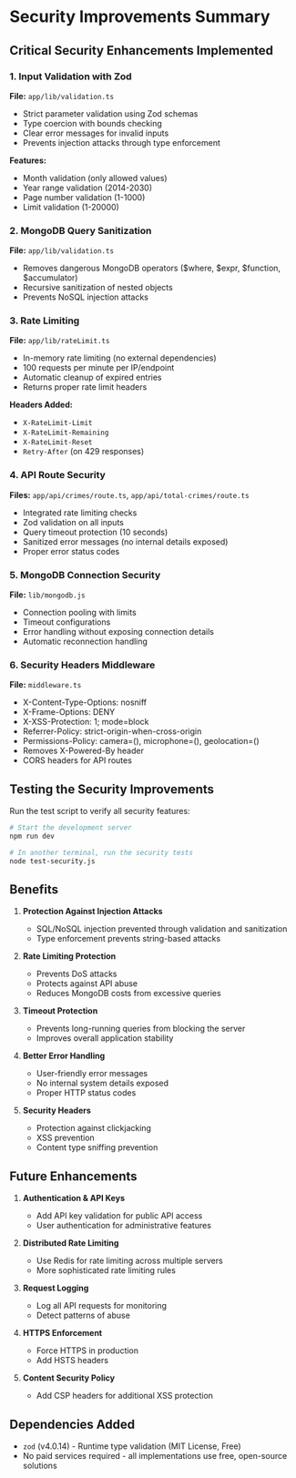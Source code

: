 # Security Improvements Summary

## Critical Security Enhancements Implemented

### 1. Input Validation with Zod

**File:** `app/lib/validation.ts`

- Strict parameter validation using Zod schemas
- Type coercion with bounds checking
- Clear error messages for invalid inputs
- Prevents injection attacks through type enforcement

**Features:**

- Month validation (only allowed values)
- Year range validation (2014-2030)
- Page number validation (1-1000)
- Limit validation (1-20000)

### 2. MongoDB Query Sanitization

**File:** `app/lib/validation.ts`

- Removes dangerous MongoDB operators ($where, $expr, $function, $accumulator)
- Recursive sanitization of nested objects
- Prevents NoSQL injection attacks

### 3. Rate Limiting

**File:** `app/lib/rateLimit.ts`

- In-memory rate limiting (no external dependencies)
- 100 requests per minute per IP/endpoint
- Automatic cleanup of expired entries
- Returns proper rate limit headers

**Headers Added:**

- `X-RateLimit-Limit`
- `X-RateLimit-Remaining`
- `X-RateLimit-Reset`
- `Retry-After` (on 429 responses)

### 4. API Route Security

**Files:** `app/api/crimes/route.ts`, `app/api/total-crimes/route.ts`

- Integrated rate limiting checks
- Zod validation on all inputs
- Query timeout protection (10 seconds)
- Sanitized error messages (no internal details exposed)
- Proper error status codes

### 5. MongoDB Connection Security

**File:** `lib/mongodb.js`

- Connection pooling with limits
- Timeout configurations
- Error handling without exposing connection details
- Automatic reconnection handling

### 6. Security Headers Middleware

**File:** `middleware.ts`

- X-Content-Type-Options: nosniff
- X-Frame-Options: DENY
- X-XSS-Protection: 1; mode=block
- Referrer-Policy: strict-origin-when-cross-origin
- Permissions-Policy: camera=(), microphone=(), geolocation=()
- Removes X-Powered-By header
- CORS headers for API routes

## Testing the Security Improvements

Run the test script to verify all security features:

```bash
# Start the development server
npm run dev

# In another terminal, run the security tests
node test-security.js
```

## Benefits

1. **Protection Against Injection Attacks**
   - SQL/NoSQL injection prevented through validation and sanitization
   - Type enforcement prevents string-based attacks

2. **Rate Limiting Protection**
   - Prevents DoS attacks
   - Protects against API abuse
   - Reduces MongoDB costs from excessive queries

3. **Timeout Protection**
   - Prevents long-running queries from blocking the server
   - Improves overall application stability

4. **Better Error Handling**
   - User-friendly error messages
   - No internal system details exposed
   - Proper HTTP status codes

5. **Security Headers**
   - Protection against clickjacking
   - XSS prevention
   - Content type sniffing prevention

## Future Enhancements

1. **Authentication & API Keys**
   - Add API key validation for public API access
   - User authentication for administrative features

2. **Distributed Rate Limiting**
   - Use Redis for rate limiting across multiple servers
   - More sophisticated rate limiting rules

3. **Request Logging**
   - Log all API requests for monitoring
   - Detect patterns of abuse

4. **HTTPS Enforcement**
   - Force HTTPS in production
   - Add HSTS headers

5. **Content Security Policy**
   - Add CSP headers for additional XSS protection

## Dependencies Added

- `zod` (v4.0.14) - Runtime type validation (MIT License, Free)
- No paid services required - all implementations use free, open-source solutions
